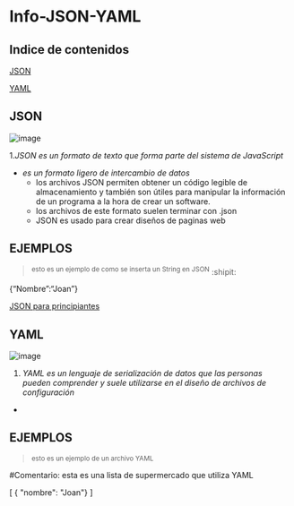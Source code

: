 # Info-JSON-YAML

## Indice de contenidos

[JSON](#JSON)

[YAML](#YAML)

## JSON 
![image](https://github.com/joanllor/Info-JSON-YAML/assets/133098187/d0879f7c-01a7-4dcb-b8fc-3c469da53cb4)


1.*_JSON es un formato de texto que forma parte del sistema de JavaScript_*
  - _es un formato ligero de intercambio de datos_
    - los archivos JSON permiten obtener un código legible de almacenamiento y también son útiles para manipular la información de un programa a la hora de crear un software.
    - los archivos de este formato suelen terminar con .json
    - JSON es usado para crear diseños de paginas web

## EJEMPLOS
><sup> esto es un ejemplo de como se inserta un String en JSON</sup> :shipit:

{“Nombre”:“Joan”}

[JSON para principiantes](https://blog.hubspot.es/website/que-es-json#:~:text=JSON%20es%20un%20formato%20de,una%20alternativa%20al%20lenguaje%20XML.)



## YAML 
![image](https://github.com/joanllor/Info-JSON-YAML/assets/133098187/e0bea79d-a6c1-4cf0-8a88-25c4553dc956)

1. *_YAML  es un lenguaje de serialización de datos que las personas pueden comprender y suele utilizarse en el diseño de archivos de configuración_*
  -

## EJEMPLOS
><sup> esto es un ejemplo de un archivo YAML </sup>

 #Comentario: esta es una lista de supermercado que utiliza YAML 

 [ { "nombre": "Joan"} ]
